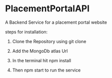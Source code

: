 # PlacementPortalAPI
A Backend Service for a placement portal website 

steps for installation: 

1) Clone the Repository using git clone

2) Add the MongoDb atlas Url 

3) In the terminal hit npm install 

4) Then npm start to run the service
